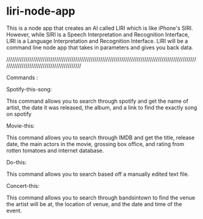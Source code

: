 # liri-node-app
This is a node app that creates an AI called LIRI which is like iPhone's SIRI. However, while SIRI is a Speech Interpretation and Recognition Interface, LIRI is a Language Interpretation and Recognition Interface. LIRI will be a command line node app that takes in parameters and gives you back data.

//////////////////////////////////////////////////////////////////////////////////////////////////////////////////////////////////////////

Commands :

Spotify-this-song:

This command allows you to search through spotify and get the name of artist, the date it was released, the album, and a link to find the exactly song on spotify

Movie-this:

This command allows you to search through IMDB and get the title, release date, the main actors in the movie, grossing box office, and rating from rotten tomatoes and internet database.

Do-this:

This command allows you to search based off a manually edited text file. 

Concert-this:

This command allows you to search through bandsintown to find the venue the artist will be at, the location of venue, and the date and time of the event.
